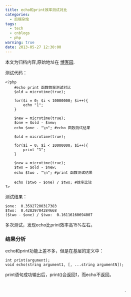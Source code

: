 ```yaml
---
title: echo和print效率测试对比
categories:
  - 后端杂烩
tags:
  - tech
  - cnblogs
  - php
warning: true
date: 2013-05-27 12:30:00
---
```


<div class="history-article">本文为归档内容,原始地址在 <a href="http://www.cnblogs.com/hustskyking/archive/2013/05/27/echo-print.html" target="_blank">博客园</a>.</div>

<p>测试代码：</p>

```
<?php
    #echo print 函数效率测试对比
    $old = microtime(true);

    for($i = 0; $i < 10000000; $i++){
        echo "1";
    }

    $new = microtime(true);
    $one = $old - $new;
    echo $one . "\n"; #echo 函数测试结果

    $old = microtime(true);

    for($i = 0; $i < 10000000; $i++){
        print "1";
    }

    $new = microtime(true);
    $two = $old - $new;
    echo $two . "\n"; #print 函数测试结果

    echo ($two - $one) / $two; #效率比较
?>

```

<p>测试结果：</p>

```
$one:  0.35927200317383
$two:  0.42829704284668
($two - $one) / $two:  0.16116160694007

```

<p>多次测试，发现echo比print效率高15%左右。</p>


<h3><strong>结果分析</strong></h3>
<p>echo和print功能上差不多，但是在基层的定义中：</p>

```
int print(argument);
void echo(string argument1, [, ...string argumentN]);

```

<p>print语句成功输出后，print()会返回1，而echo不返回。</p>
<p>&nbsp; &nbsp; &nbsp; &nbsp; &nbsp; &nbsp; &nbsp; &nbsp; &nbsp; &nbsp; &nbsp; &nbsp; &nbsp; &nbsp; &nbsp; &nbsp; &nbsp; &nbsp; &nbsp; &nbsp; &nbsp; &nbsp; &nbsp; &nbsp; &nbsp; &nbsp; &nbsp; &nbsp; &nbsp; &nbsp; &nbsp; &nbsp; &nbsp; &nbsp; &nbsp; &nbsp; &nbsp; &nbsp; &nbsp; &nbsp; &nbsp; &nbsp; &nbsp; &nbsp; &nbsp; &nbsp; &nbsp; &nbsp; &nbsp; &nbsp; &nbsp; &nbsp; &nbsp; &nbsp; &nbsp; &nbsp; &nbsp; &nbsp; &nbsp; &nbsp; &nbsp; &nbsp; &nbsp; &nbsp; &nbsp; &nbsp; &nbsp; &nbsp; &nbsp; &nbsp; &nbsp; &nbsp; &nbsp; &nbsp; &nbsp; &nbsp; &nbsp; &nbsp; &nbsp; &nbsp; &nbsp; &nbsp; &nbsp; &nbsp; &nbsp; &nbsp; &nbsp; &nbsp; &nbsp; &nbsp; &nbsp; &nbsp; &nbsp; &nbsp; &nbsp; &nbsp; &nbsp; &nbsp; &nbsp; &nbsp; &nbsp; &nbsp; &nbsp; &nbsp; &nbsp; &nbsp; &nbsp; &nbsp; &nbsp; &nbsp; &nbsp; &nbsp; &nbsp;. &nbsp; &nbsp; &nbsp; &nbsp; &nbsp; &nbsp; &nbsp; &nbsp; &nbsp; &nbsp; &nbsp; &nbsp; &nbsp; &nbsp; &nbsp; &nbsp; &nbsp; &nbsp; &nbsp; &nbsp; &nbsp; &nbsp; &nbsp; &nbsp; &nbsp; &nbsp; &nbsp; &nbsp; &nbsp; &nbsp; &nbsp; &nbsp; &nbsp; &nbsp; &nbsp; &nbsp; &nbsp; &nbsp; &nbsp; &nbsp; &nbsp; &nbsp; &nbsp; &nbsp; &nbsp; &nbsp; &nbsp; &nbsp; &nbsp; &nbsp; &nbsp; &nbsp; &nbsp; &nbsp; &nbsp; &nbsp; &nbsp; &nbsp; &nbsp; &nbsp; &nbsp; &nbsp; &nbsp; &nbsp; &nbsp; &nbsp; &nbsp; &nbsp; &nbsp; &nbsp; &nbsp; &nbsp; &nbsp; &nbsp; &nbsp; &nbsp; &nbsp; &nbsp; &nbsp; &nbsp; &nbsp; &nbsp; &nbsp; &nbsp; &nbsp; &nbsp; &nbsp; &nbsp; &nbsp; &nbsp; &nbsp;&nbsp;</p>